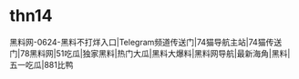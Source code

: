 # thn14
黑料网-0624-黑料不打烊入口|Telegram频道传送门|74猫导航主站|74猫传送门|78黑料网|51吃瓜|独家黑料|热门大瓜|黑料大爆料|黑料网导航|最新海角|黑料|五一吃瓜|881比鸭
